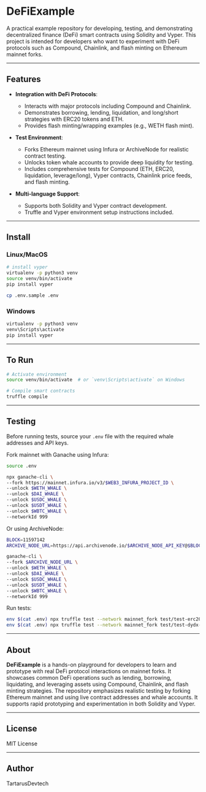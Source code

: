 # DeFiExample

A practical example repository for developing, testing, and demonstrating decentralized finance (DeFi) smart contracts using Solidity and Vyper. This project is intended for developers who want to experiment with DeFi protocols such as Compound, Chainlink, and flash minting on Ethereum mainnet forks.

---

## Features

- **Integration with DeFi Protocols**: 
  - Interacts with major protocols including Compound and Chainlink.
  - Demonstrates borrowing, lending, liquidation, and long/short strategies with ERC20 tokens and ETH.
  - Provides flash minting/wrapping examples (e.g., WETH flash mint).

- **Test Environment**:
  - Forks Ethereum mainnet using Infura or ArchiveNode for realistic contract testing.
  - Unlocks token whale accounts to provide deep liquidity for testing.
  - Includes comprehensive tests for Compound (ETH, ERC20, liquidation, leverage/long), Vyper contracts, Chainlink price feeds, and flash minting.

- **Multi-language Support**:
  - Supports both Solidity and Vyper contract development.
  - Truffle and Vyper environment setup instructions included.

---

## Install

### Linux/MacOS

```bash
# install vyper
virtualenv -p python3 venv
source venv/bin/activate
pip install vyper

cp .env.sample .env
```

### Windows

```bash
virtualenv -p python3 venv
venv\Scripts\activate
pip install vyper
```

---

## To Run

```bash
# Activate environment
source venv/bin/activate  # or `venv\Scripts\activate` on Windows

# Compile smart contracts
truffle compile
```

---

## Testing

Before running tests, source your `.env` file with the required whale addresses and API keys.

Fork mainnet with Ganache using Infura:

```bash
source .env

npx ganache-cli \
--fork https://mainnet.infura.io/v3/$WEB3_INFURA_PROJECT_ID \
--unlock $WETH_WHALE \
--unlock $DAI_WHALE \
--unlock $USDC_WHALE \
--unlock $USDT_WHALE \
--unlock $WBTC_WHALE \
--networkId 999
```

Or using ArchiveNode:

```bash
BLOCK=11597142
ARCHIVE_NODE_URL=https://api.archivenode.io/$ARCHIVE_NODE_API_KEY@$BLOCK

ganache-cli \
--fork $ARCHIVE_NODE_URL \
--unlock $WETH_WHALE \
--unlock $DAI_WHALE \
--unlock $USDC_WHALE \
--unlock $USDT_WHALE \
--unlock $WBTC_WHALE \
--networkId 999
```

Run tests:

```bash
env $(cat .env) npx truffle test --network mainnet_fork test/test-erc20.js
env $(cat .env) npx truffle test --network mainnet_fork test/test-dydx-solo-margin.js
```

---

## About

**DeFiExample** is a hands-on playground for developers to learn and prototype with real DeFi protocol interactions on mainnet forks. It showcases common DeFi operations such as lending, borrowing, liquidating, and leveraging assets using Compound, Chainlink, and flash minting strategies. The repository emphasizes realistic testing by forking Ethereum mainnet and using live contract addresses and whale accounts. It supports rapid prototyping and experimentation in both Solidity and Vyper.

---

## License

MIT License

---

## Author

TartarusDevtech
